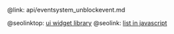 @link: api/eventsystem_unblockevent.md

@seolinktop: [ui widget library](https://webix.com)
@seolink: [list in javascript](https://webix.com/widget/list/)